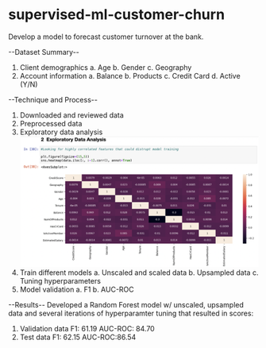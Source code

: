 # supervised-ml-customer-churn
Develop a model to forecast customer turnover at the bank.

--Dataset Summary--
1. Client demographics
   a. Age
   b. Gender
   c. Geography
2. Account information
   a. Balance
   b. Products
   c. Credit Card
   d. Active (Y/N)

--Technique and Process--
1. Downloaded and reviewed data
2. Preprocessed data
3. Exploratory data analysis
![Bank Churn Model Correlation Matrix](sprint_8_eda_image.png)
4. Train different models
   a. Unscaled and scaled data
   b. Upsampled data
   c. Tuning hyperparameters
5. Model validation
   a. F1
   b. AUC-ROC

--Results--
Developed a Random Forest model w/ unscaled, upsampled data and several iterations of hyperparamter tuning that resulted in scores:
1. Validation data
    F1: 61.19
    AUC-ROC: 84.70
2. Test data
    F1: 62.15
    AUC-ROC:86.54
